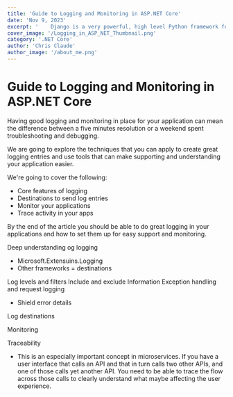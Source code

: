 ```yaml
---
title: 'Guide to Logging and Monitoring in ASP.NET Core'
date: 'Nov 9, 2023'
excerpt: '    Django is a very powerful, high level Python framework for building web applications'
cover_image: '/Logging_in_ASP_NET_Thumbnail.png'
category: '.NET Core'
author: 'Chris Claude'
author_image: '/about_me.png'
---
```


# Guide to Logging and Monitoring in ASP.NET Core

Having good logging and monitoring in place for your application can mean the difference between a five minutes resolution or a weekend spent troubleshooting and debugging.

We are going to explore the techniques that you can apply to create great logging entries and use tools that can make supporting and understanding your application easier.

We're going to cover the following:

- Core features of logging
- Destinations to send log entries
- Monitor your applications
- Trace activity in your apps

By the end of the article you should be able to do great logging in your applications and how to set them up for easy support and monitoring.

Deep understanding og logging

- Microsoft.Extensuins.Logging
- Other frameworks = destinations

Log levels and filters
Include and exclude Information
Exception handling and request logging

- Shield error details

Log destinations

Monitoring

Traceability

- This is an especially important concept in microservices. If you have a user interface that calls an API and that in turn calls two other APIs, and one of those calls yet another API. You need to be able to trace the flow across those calls to clearly understand what maybe affecting the user experience.

